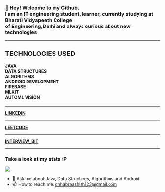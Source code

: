 ### 👋 Hey! Welcome to my Github. <br> I am an IT engineering student, learner, currently studying at Bharati Vidyapeeth College<br> of Engineering,Delhi and always curious about new technologies

<hr>
 <h2> TECHNOLOGIES USED </h2>
 <h4> JAVA<br> 
      DATA STRUCTURES<br> 
      ALGORITHMS<br> 
      ANDROID DEVELOPMENT<br> 
      FIREBASE<br> 
      MLKIT<br> 
      AUTOML VISION<br><h4><hr>
   
   <a href="https://www.linkedin.com/in/ashish-chhabra-131104156/"> LINKEDIN </a><hr>
   <a href="https://leetcode.com/chhabraashish123/">LEETCODE</a><hr>
   <a href="https://www.interviewbit.com/profile/ashishchhabra1299">INTERVIEW_BIT</a><hr>
  
 
 
 <h3> Take a look at my stats :P </h3>
 <img src="https://github-readme-stats.vercel.app/api?username=ASHISHCHHABRA1299&&show_icons=true&title_color=ffffff&icon_color=bb2acf&text_color=daf7dc&bg_color=191919">


- 💬 Ask me about Java, Data Structures, Algorithms and Android
- 📫 How to reach me: chhabraashish123@gmail.com
